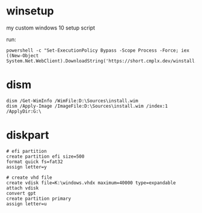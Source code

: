 # winsetup
my custom windows 10 setup script

run:

```
powershell -c "Set-ExecutionPolicy Bypass -Scope Process -Force; iex ((New-Object System.Net.WebClient).DownloadString('https://short.cmplx.dev/winstall.ps1'))"
```

# dism
```
dism /Get-WimInfo /WimFile:D:\Sources\install.wim
dism /Apply-Image /ImageFile:D:\Sources\install.wim /index:1 /ApplyDir:G:\
```

# diskpart
```
# efi partition
create partition efi size=500
format quick fs=fat32
assign letter=y

# create vhd file
create vdisk file=K:\windows.vhdx maximum=40000 type=expandable
attach vdisk
convert gpt
create partition primary
assign letter=u
```
